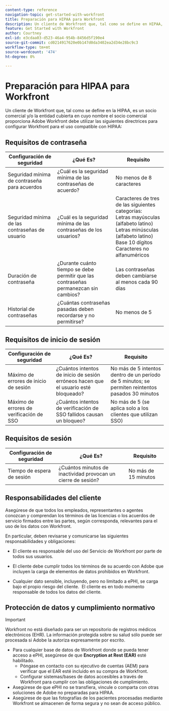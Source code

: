 ```yaml
---
content-type: reference
navigation-topic: get-started-with-workfront
title: Preparación para HIPAA para Workfront
description: Un cliente de Workfront que, tal como se define en HIPAA, es un Asociado Comercial y/o la Entidad Cubierta en cuyo nombre el Asociado Comercial proporciona Adobe Workfront debe utilizar las siguientes directrices para configurar Workfront para el uso compatible con HIPAA.
feature: Get Started with Workfront
author: Courtney
exl-id: e3cdaa03-d523-46a4-954b-8456d5f190e4
source-git-commit: cd0214917620e0b147d0da3402ea2d34e28bc9c3
workflow-type: tm+mt
source-wordcount: '474'
ht-degree: 0%

---
```


# Preparación para HIPAA para Workfront

Un cliente de Workfront que, tal como se define en la HIPAA, es un socio comercial y/o la entidad cubierta en cuyo nombre el socio comercial proporciona Adobe Workfront debe utilizar las siguientes directrices para configurar Workfront para el uso compatible con HIPAA:


## Requisitos de contraseña

| **Configuración de seguridad** | **¿Qué Es?** | **Requisito** |
|----------------------|------------------|------------------|
| Seguridad mínima de contraseña para acuerdos | ¿Cuál es la seguridad mínima de las contraseñas de acuerdo? | No menos de 8 caracteres |
| Seguridad mínima de las contraseñas de usuario | ¿Cuál es la seguridad mínima de las contraseñas de los usuarios? | Caracteres de tres de las siguientes categorías:<br> Letras mayúsculas (alfabeto latino)<br> Letras minúsculas (alfabeto latino)<br> Base 10 dígitos<br> Caracteres no alfanuméricos |
| Duración de contraseña | ¿Durante cuánto tiempo se debe permitir que las contraseñas permanezcan sin cambios? | Las contraseñas deben cambiarse al menos cada 90 días |
| Historial de contraseñas | ¿Cuántas contraseñas pasadas deben recordarse y no permitirse? | No menos de 5 |


## Requisitos de inicio de sesión

| **Configuración de seguridad** | **¿Qué Es?** | **Requisito** |
|----------------------|------------------|------------------|
| Máximo de errores de inicio de sesión | ¿Cuántos intentos de inicio de sesión erróneos hacen que el usuario esté bloqueado? | No más de 5 intentos dentro de un período de 5 minutos; se permiten reintentos pasados 30 minutos |
| Máximo de errores de verificación de SSO | ¿Cuántos intentos de verificación de SSO fallidos causan un bloqueo? | No más de 5 (se aplica solo a los clientes que utilizan SSO) |


## Requisitos de sesión

| **Configuración de seguridad** | **¿Qué Es?** | **Requisito** |
|----------------------|------------------|------------------|
| Tiempo de espera de sesión | ¿Cuántos minutos de inactividad provocan un cierre de sesión? | No más de 15 minutos |

## Responsabilidades del cliente

Asegúrese de que todos los empleados, representantes o agentes conozcan y comprendan los términos de las licencias o los acuerdos de servicio firmados entre las partes, según corresponda, relevantes para el uso de los datos con Workfront.

En particular, deben revisarse y comunicarse las siguientes responsabilidades y obligaciones: 

* El cliente es responsable del uso del Servicio de Workfront por parte de todos sus usuarios. 

* El cliente debe cumplir todos los términos de su acuerdo con Adobe que incluyen la carga de elementos de datos prohibidos en Workfront. 

* Cualquier dato sensible, incluyendo, pero no limitado a ePHI, se carga bajo el propio riesgo del cliente.  El cliente es en todo momento responsable de todos los datos del cliente. 


## Protección de datos y cumplimiento normativo

>[!IMPORTANT]
>
>Workfront no está diseñado para ser un repositorio de registros médicos electrónicos (EHR). La información protegida sobre su salud sólo puede ser procesada si Adobe la autoriza expresamente por escrito. 

* Para cualquier base de datos de Workfront donde se pueda tener acceso a ePHI, asegúrese de que **Encryption at Rest (EAR)** esté habilitado.
   * Póngase en contacto con su ejecutivo de cuentas (AEM) para verificar que el EAR esté incluido en su compra de Workfront.
   * Configurar sistemas/bases de datos accesibles a través de Workfront para cumplir con las obligaciones de cumplimiento.
* Asegúrese de que ePHI no se transfiera, vincule o comparta con otras soluciones de Adobe no preparadas para HIPAA.
* Asegúrese de que las fotografías de los pacientes procesadas mediante Workfront se almacenen de forma segura y no sean de acceso público.
